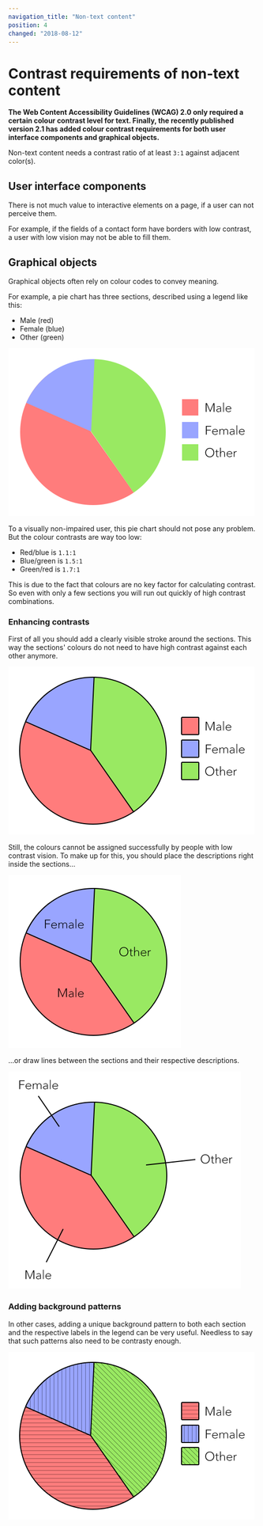 ```yaml
---
navigation_title: "Non-text content"
position: 4
changed: "2018-08-12"
---
```


# Contrast requirements of non-text content

**The Web Content Accessibility Guidelines (WCAG) 2.0 only required a certain colour contrast level for text. Finally, the recently published version 2.1 has added colour contrast requirements for both user interface components and graphical objects.**

Non-text content needs a contrast ratio of at least `3:1` against adjacent color(s).

## User interface components

There is not much value to interactive elements on a page, if a user can not perceive them.

For example, if the fields of a contact form have borders with low contrast, a user with low vision may not be able to fill them.

## Graphical objects

Graphical objects often rely on colour codes to convey meaning.

For example, a pie chart has three sections, described using a legend like this:

- Male (red)
- Female (blue)
- Other (green)

![Low contrast pie chart](_media/low-contrast-pie-chart.png)

To a visually non-impaired user, this pie chart should not pose any problem. But the colour contrasts are way too low:

- Red/blue is `1.1:1`
- Blue/green is `1.5:1`
- Green/red is `1.7:1`

This is due to the fact that colours are no key factor for calculating contrast. So even with only a few sections you will run out quickly of high contrast combinations.

### Enhancing contrasts

First of all you should add a clearly visible stroke around the sections. This way the sections' colours do not need to have high contrast against each other anymore.

![Pie chart with stroke](_media/pie-chart-with-stroke.png)

Still, the colours cannot be assigned successfully by people with low contrast vision. To make up for this, you should place the descriptions right inside the sections...

![Pie chart labels inside](_media/pie-chart-with-labels-inside.png)

...or draw lines between the sections and their respective descriptions.

![Pie chart with connected labels](_media/pie-chart-with-connected-labels.png)

### Adding background patterns

In other cases, adding a unique background pattern to both each section and the respective labels in the legend can be very useful. Needless to say that such patterns also need to be contrasty enough.

![Pie chart with patterns](_media/pie-chart-with-patterns.png)
